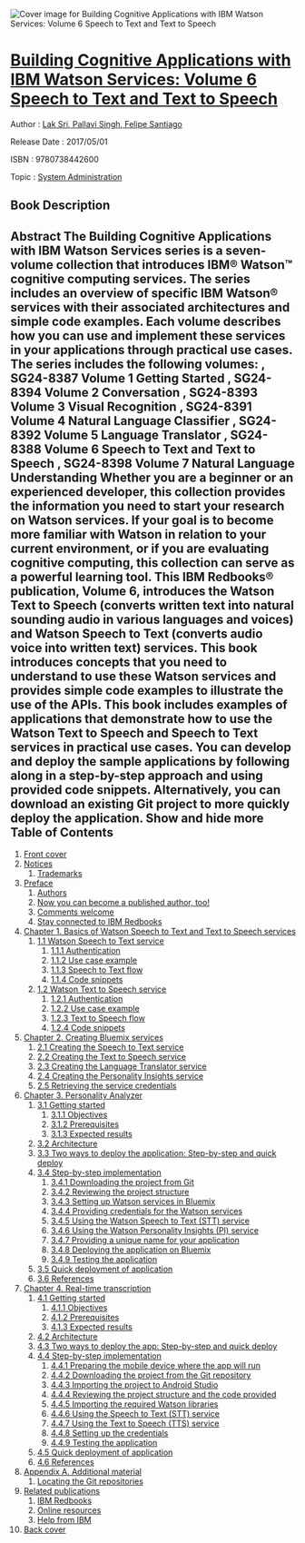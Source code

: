 ![Cover image for Building Cognitive Applications with IBM Watson Services: Volume 6 Speech to Text and Text to Speech](https://imgdetail.ebookreading.net/cover/cover/system_admin/EB9780738442600.jpg)

[Building Cognitive Applications with IBM Watson Services: Volume 6 Speech to Text and Text to Speech](https://ebookreading.net/view/book/Building+Cognitive+Applications+with+IBM+Watson+Services%3A+Volume+6+Speech+to+Text+and+Text+to+Speech-EB9780738442600_1.html "Building Cognitive Applications with IBM Watson Services: Volume 6 Speech to Text and Text to Speech")
====================================================================================================================

Author : [Lak Sri](https://ebookreading.net/search/author/Lak+Sri),[ Pallavi Singh](https://ebookreading.net/search/author/+Pallavi+Singh),[ Felipe Santiago](https://ebookreading.net/search/author/+Felipe+Santiago)

Release Date : 2017/05/01

ISBN : 9780738442600

Topic : [System Administration](https://ebookreading.net/search/category/system-administration)

Book Description
-----------------

 Abstract
The Building Cognitive Applications with IBM Watson Services series is a seven-volume collection that introduces IBM® Watson™ cognitive computing services. The series includes an overview of specific IBM Watson® services with their associated architectures and simple code examples. Each volume describes how you can use and implement these services in your applications through practical use cases.
The series includes the following volumes:
, SG24-8387
Volume 1 Getting Started
, SG24-8394
Volume 2 Conversation
, SG24-8393
Volume 3 Visual Recognition
, SG24-8391
Volume 4 Natural Language Classifier
, SG24-8392
Volume 5 Language Translator
, SG24-8388
Volume 6 Speech to Text and Text to Speech
, SG24-8398
Volume 7 Natural Language Understanding
 Whether you are a beginner or an experienced developer, this collection provides the information you need to start your research on Watson services. If your goal is to become more familiar with Watson in relation to your current environment, or if you are evaluating cognitive computing, this collection can serve as a powerful learning tool.
This IBM Redbooks® publication, Volume 6, introduces the Watson Text to Speech (converts written text into natural sounding audio in various languages and voices) and Watson Speech to Text (converts audio voice into written text) services. This book introduces concepts that you need to understand to use these Watson services and provides simple code examples to illustrate the use of the APIs. This book includes examples of applications that demonstrate how to use the Watson Text to Speech and Speech to Text services in practical use cases. You can develop and deploy the sample applications by following along in a step-by-step approach and using provided code snippets. Alternatively, you can download an existing Git project to more quickly deploy the application.
        Show and hide more                
Table of Contents
-----------------

1. [Front cover](https://ebookreading.net/view/book/Building+Cognitive+Applications+with+IBM+Watson+Services%3A+Volume+6+Speech+to+Text+and+Text+to+Speech-EB9780738442600_1.html#ww457511)
1. [Notices](https://ebookreading.net/view/book/Building+Cognitive+Applications+with+IBM+Watson+Services%3A+Volume+6+Speech+to+Text+and+Text+to+Speech-EB9780738442600_3.html#ww460066)
    1. [Trademarks](https://ebookreading.net/view/book/Building+Cognitive+Applications+with+IBM+Watson+Services%3A+Volume+6+Speech+to+Text+and+Text+to+Speech-EB9780738442600_3.html#ww459879)
1. [Preface](https://ebookreading.net/view/book/Building+Cognitive+Applications+with+IBM+Watson+Services%3A+Volume+6+Speech+to+Text+and+Text+to+Speech-EB9780738442600_4.html#ww769426)
    1. [Authors](https://ebookreading.net/view/book/Building+Cognitive+Applications+with+IBM+Watson+Services%3A+Volume+6+Speech+to+Text+and+Text+to+Speech-EB9780738442600_4.html#ww776025)
    1. [Now you can become a published author, too!](https://ebookreading.net/view/book/Building+Cognitive+Applications+with+IBM+Watson+Services%3A+Volume+6+Speech+to+Text+and+Text+to+Speech-EB9780738442600_4.html#ww782335)
    1. [Comments welcome](https://ebookreading.net/view/book/Building+Cognitive+Applications+with+IBM+Watson+Services%3A+Volume+6+Speech+to+Text+and+Text+to+Speech-EB9780738442600_4.html#ww775129)
    1. [Stay connected to IBM Redbooks](https://ebookreading.net/view/book/Building+Cognitive+Applications+with+IBM+Watson+Services%3A+Volume+6+Speech+to+Text+and+Text+to+Speech-EB9780738442600_4.html#ww782351)
1. [Chapter 1. Basics of Watson Speech to Text and Text to Speech services](https://ebookreading.net/view/book/Building+Cognitive+Applications+with+IBM+Watson+Services%3A+Volume+6+Speech+to+Text+and+Text+to+Speech-EB9780738442600_5.html#ww458935)
    1. [1.1 Watson Speech to Text service](https://ebookreading.net/view/book/Building+Cognitive+Applications+with+IBM+Watson+Services%3A+Volume+6+Speech+to+Text+and+Text+to+Speech-EB9780738442600_5.html#ww476368)
        1. [1.1.1 Authentication](https://ebookreading.net/view/book/Building+Cognitive+Applications+with+IBM+Watson+Services%3A+Volume+6+Speech+to+Text+and+Text+to+Speech-EB9780738442600_5.html#ww476372)
        1. [1.1.2 Use case example](https://ebookreading.net/view/book/Building+Cognitive+Applications+with+IBM+Watson+Services%3A+Volume+6+Speech+to+Text+and+Text+to+Speech-EB9780738442600_5.html#ww476377)
        1. [1.1.3 Speech to Text flow](https://ebookreading.net/view/book/Building+Cognitive+Applications+with+IBM+Watson+Services%3A+Volume+6+Speech+to+Text+and+Text+to+Speech-EB9780738442600_5.html#ww476385)
        1. [1.1.4 Code snippets](https://ebookreading.net/view/book/Building+Cognitive+Applications+with+IBM+Watson+Services%3A+Volume+6+Speech+to+Text+and+Text+to+Speech-EB9780738442600_5.html#ww476401)
    1. [1.2 Watson Text to Speech service](https://ebookreading.net/view/book/Building+Cognitive+Applications+with+IBM+Watson+Services%3A+Volume+6+Speech+to+Text+and+Text+to+Speech-EB9780738442600_5.html#ww460908)
        1. [1.2.1 Authentication](https://ebookreading.net/view/book/Building+Cognitive+Applications+with+IBM+Watson+Services%3A+Volume+6+Speech+to+Text+and+Text+to+Speech-EB9780738442600_5.html#ww460912)
        1. [1.2.2 Use case example](https://ebookreading.net/view/book/Building+Cognitive+Applications+with+IBM+Watson+Services%3A+Volume+6+Speech+to+Text+and+Text+to+Speech-EB9780738442600_5.html#ww460914)
        1. [1.2.3 Text to Speech flow](https://ebookreading.net/view/book/Building+Cognitive+Applications+with+IBM+Watson+Services%3A+Volume+6+Speech+to+Text+and+Text+to+Speech-EB9780738442600_5.html#ww468882)
        1. [1.2.4 Code snippets](https://ebookreading.net/view/book/Building+Cognitive+Applications+with+IBM+Watson+Services%3A+Volume+6+Speech+to+Text+and+Text+to+Speech-EB9780738442600_5.html#ww460925)
1. [Chapter 2. Creating Bluemix services](https://ebookreading.net/view/book/Building+Cognitive+Applications+with+IBM+Watson+Services%3A+Volume+6+Speech+to+Text+and+Text+to+Speech-EB9780738442600_6.html#ww458935)
    1. [2.1 Creating the Speech to Text service](https://ebookreading.net/view/book/Building+Cognitive+Applications+with+IBM+Watson+Services%3A+Volume+6+Speech+to+Text+and+Text+to+Speech-EB9780738442600_6.html#ww460944)
    1. [2.2 Creating the Text to Speech service](https://ebookreading.net/view/book/Building+Cognitive+Applications+with+IBM+Watson+Services%3A+Volume+6+Speech+to+Text+and+Text+to+Speech-EB9780738442600_6.html#ww460951)
    1. [2.3 Creating the Language Translator service](https://ebookreading.net/view/book/Building+Cognitive+Applications+with+IBM+Watson+Services%3A+Volume+6+Speech+to+Text+and+Text+to+Speech-EB9780738442600_6.html#ww460957)
    1. [2.4 Creating the Personality Insights service](https://ebookreading.net/view/book/Building+Cognitive+Applications+with+IBM+Watson+Services%3A+Volume+6+Speech+to+Text+and+Text+to+Speech-EB9780738442600_6.html#ww460976)
    1. [2.5 Retrieving the service credentials](https://ebookreading.net/view/book/Building+Cognitive+Applications+with+IBM+Watson+Services%3A+Volume+6+Speech+to+Text+and+Text+to+Speech-EB9780738442600_6.html#ww460993)
1. [Chapter 3. Personality Analyzer](https://ebookreading.net/view/book/Building+Cognitive+Applications+with+IBM+Watson+Services%3A+Volume+6+Speech+to+Text+and+Text+to+Speech-EB9780738442600_7.html#ww458935)
    1. [3.1 Getting started](https://ebookreading.net/view/book/Building+Cognitive+Applications+with+IBM+Watson+Services%3A+Volume+6+Speech+to+Text+and+Text+to+Speech-EB9780738442600_7.html#ww461360)
        1. [3.1.1 Objectives](https://ebookreading.net/view/book/Building+Cognitive+Applications+with+IBM+Watson+Services%3A+Volume+6+Speech+to+Text+and+Text+to+Speech-EB9780738442600_7.html#ww460865)
        1. [3.1.2 Prerequisites](https://ebookreading.net/view/book/Building+Cognitive+Applications+with+IBM+Watson+Services%3A+Volume+6+Speech+to+Text+and+Text+to+Speech-EB9780738442600_7.html#ww472199)
        1. [3.1.3 Expected results](https://ebookreading.net/view/book/Building+Cognitive+Applications+with+IBM+Watson+Services%3A+Volume+6+Speech+to+Text+and+Text+to+Speech-EB9780738442600_7.html#ww460886)
    1. [3.2 Architecture](https://ebookreading.net/view/book/Building+Cognitive+Applications+with+IBM+Watson+Services%3A+Volume+6+Speech+to+Text+and+Text+to+Speech-EB9780738442600_7.html#ww472515)
    1. [3.3 Two ways to deploy the application: Step-by-step and quick deploy](https://ebookreading.net/view/book/Building+Cognitive+Applications+with+IBM+Watson+Services%3A+Volume+6+Speech+to+Text+and+Text+to+Speech-EB9780738442600_7.html#ww466740)
    1. [3.4 Step-by-step implementation](https://ebookreading.net/view/book/Building+Cognitive+Applications+with+IBM+Watson+Services%3A+Volume+6+Speech+to+Text+and+Text+to+Speech-EB9780738442600_7.html#ww460903)
        1. [3.4.1 Downloading the project from Git](https://ebookreading.net/view/book/Building+Cognitive+Applications+with+IBM+Watson+Services%3A+Volume+6+Speech+to+Text+and+Text+to+Speech-EB9780738442600_7.html#ww460915)
        1. [3.4.2 Reviewing the project structure](https://ebookreading.net/view/book/Building+Cognitive+Applications+with+IBM+Watson+Services%3A+Volume+6+Speech+to+Text+and+Text+to+Speech-EB9780738442600_7.html#ww460919)
        1. [3.4.3 Setting up Watson services in Bluemix](https://ebookreading.net/view/book/Building+Cognitive+Applications+with+IBM+Watson+Services%3A+Volume+6+Speech+to+Text+and+Text+to+Speech-EB9780738442600_7.html#ww460962)
        1. [3.4.4 Providing credentials for the Watson services](https://ebookreading.net/view/book/Building+Cognitive+Applications+with+IBM+Watson+Services%3A+Volume+6+Speech+to+Text+and+Text+to+Speech-EB9780738442600_7.html#ww460964)
        1. [3.4.5 Using the Watson Speech to Text (STT) service](https://ebookreading.net/view/book/Building+Cognitive+Applications+with+IBM+Watson+Services%3A+Volume+6+Speech+to+Text+and+Text+to+Speech-EB9780738442600_7.html#ww460983)
        1. [3.4.6 Using the Watson Personality Insights (PI) service](https://ebookreading.net/view/book/Building+Cognitive+Applications+with+IBM+Watson+Services%3A+Volume+6+Speech+to+Text+and+Text+to+Speech-EB9780738442600_7.html#ww461069)
        1. [3.4.7 Providing a unique name for your application](https://ebookreading.net/view/book/Building+Cognitive+Applications+with+IBM+Watson+Services%3A+Volume+6+Speech+to+Text+and+Text+to+Speech-EB9780738442600_7.html#ww461107)
        1. [3.4.8 Deploying the application on Bluemix](https://ebookreading.net/view/book/Building+Cognitive+Applications+with+IBM+Watson+Services%3A+Volume+6+Speech+to+Text+and+Text+to+Speech-EB9780738442600_7.html#ww461122)
        1. [3.4.9 Testing the application](https://ebookreading.net/view/book/Building+Cognitive+Applications+with+IBM+Watson+Services%3A+Volume+6+Speech+to+Text+and+Text+to+Speech-EB9780738442600_7.html#ww461131)
    1. [3.5 Quick deployment of application](https://ebookreading.net/view/book/Building+Cognitive+Applications+with+IBM+Watson+Services%3A+Volume+6+Speech+to+Text+and+Text+to+Speech-EB9780738442600_7.html#ww461150)
    1. [3.6 References](https://ebookreading.net/view/book/Building+Cognitive+Applications+with+IBM+Watson+Services%3A+Volume+6+Speech+to+Text+and+Text+to+Speech-EB9780738442600_7.html#ww461169)
1. [Chapter 4. Real-time transcription](https://ebookreading.net/view/book/Building+Cognitive+Applications+with+IBM+Watson+Services%3A+Volume+6+Speech+to+Text+and+Text+to+Speech-EB9780738442600_8.html#ww458935)
    1. [4.1 Getting started](https://ebookreading.net/view/book/Building+Cognitive+Applications+with+IBM+Watson+Services%3A+Volume+6+Speech+to+Text+and+Text+to+Speech-EB9780738442600_8.html#ww458965)
        1. [4.1.1 Objectives](https://ebookreading.net/view/book/Building+Cognitive+Applications+with+IBM+Watson+Services%3A+Volume+6+Speech+to+Text+and+Text+to+Speech-EB9780738442600_8.html#ww460972)
        1. [4.1.2 Prerequisites](https://ebookreading.net/view/book/Building+Cognitive+Applications+with+IBM+Watson+Services%3A+Volume+6+Speech+to+Text+and+Text+to+Speech-EB9780738442600_8.html#ww458971)
        1. [4.1.3 Expected results](https://ebookreading.net/view/book/Building+Cognitive+Applications+with+IBM+Watson+Services%3A+Volume+6+Speech+to+Text+and+Text+to+Speech-EB9780738442600_8.html#ww456925)
    1. [4.2 Architecture](https://ebookreading.net/view/book/Building+Cognitive+Applications+with+IBM+Watson+Services%3A+Volume+6+Speech+to+Text+and+Text+to+Speech-EB9780738442600_8.html#ww461095)
    1. [4.3 Two ways to deploy the app: Step-by-step and quick deploy](https://ebookreading.net/view/book/Building+Cognitive+Applications+with+IBM+Watson+Services%3A+Volume+6+Speech+to+Text+and+Text+to+Speech-EB9780738442600_8.html#ww469240)
    1. [4.4 Step-by-step implementation](https://ebookreading.net/view/book/Building+Cognitive+Applications+with+IBM+Watson+Services%3A+Volume+6+Speech+to+Text+and+Text+to+Speech-EB9780738442600_8.html#ww461553)
        1. [4.4.1 Preparing the mobile device where the app will run](https://ebookreading.net/view/book/Building+Cognitive+Applications+with+IBM+Watson+Services%3A+Volume+6+Speech+to+Text+and+Text+to+Speech-EB9780738442600_8.html#ww461668)
        1. [4.4.2 Downloading the project from the Git repository](https://ebookreading.net/view/book/Building+Cognitive+Applications+with+IBM+Watson+Services%3A+Volume+6+Speech+to+Text+and+Text+to+Speech-EB9780738442600_8.html#ww461967)
        1. [4.4.3 Importing the project to Android Studio](https://ebookreading.net/view/book/Building+Cognitive+Applications+with+IBM+Watson+Services%3A+Volume+6+Speech+to+Text+and+Text+to+Speech-EB9780738442600_8.html#ww472159)
        1. [4.4.4 Reviewing the project structure and the code provided](https://ebookreading.net/view/book/Building+Cognitive+Applications+with+IBM+Watson+Services%3A+Volume+6+Speech+to+Text+and+Text+to+Speech-EB9780738442600_8.html#ww462218)
        1. [4.4.5 Importing the required Watson libraries](https://ebookreading.net/view/book/Building+Cognitive+Applications+with+IBM+Watson+Services%3A+Volume+6+Speech+to+Text+and+Text+to+Speech-EB9780738442600_8.html#ww463297)
        1. [4.4.6 Using the Speech to Text (STT) service](https://ebookreading.net/view/book/Building+Cognitive+Applications+with+IBM+Watson+Services%3A+Volume+6+Speech+to+Text+and+Text+to+Speech-EB9780738442600_8.html#ww464073)
        1. [4.4.7 Using the Text to Speech (TTS) service](https://ebookreading.net/view/book/Building+Cognitive+Applications+with+IBM+Watson+Services%3A+Volume+6+Speech+to+Text+and+Text+to+Speech-EB9780738442600_8.html#ww470962)
        1. [4.4.8 Setting up the credentials](https://ebookreading.net/view/book/Building+Cognitive+Applications+with+IBM+Watson+Services%3A+Volume+6+Speech+to+Text+and+Text+to+Speech-EB9780738442600_8.html#ww464200)
        1. [4.4.9 Testing the application](https://ebookreading.net/view/book/Building+Cognitive+Applications+with+IBM+Watson+Services%3A+Volume+6+Speech+to+Text+and+Text+to+Speech-EB9780738442600_8.html#ww464219)
    1. [4.5 Quick deployment of application](https://ebookreading.net/view/book/Building+Cognitive+Applications+with+IBM+Watson+Services%3A+Volume+6+Speech+to+Text+and+Text+to+Speech-EB9780738442600_8.html#ww471448)
    1. [4.6 References](https://ebookreading.net/view/book/Building+Cognitive+Applications+with+IBM+Watson+Services%3A+Volume+6+Speech+to+Text+and+Text+to+Speech-EB9780738442600_8.html#ww476934)
1. [Appendix A. Additional material](https://ebookreading.net/view/book/Building+Cognitive+Applications+with+IBM+Watson+Services%3A+Volume+6+Speech+to+Text+and+Text+to+Speech-EB9780738442600_9.html#ww453962)
    1. [Locating the Git repositories](https://ebookreading.net/view/book/Building+Cognitive+Applications+with+IBM+Watson+Services%3A+Volume+6+Speech+to+Text+and+Text+to+Speech-EB9780738442600_9.html#ww453964)
1. [Related publications](https://ebookreading.net/view/book/Building+Cognitive+Applications+with+IBM+Watson+Services%3A+Volume+6+Speech+to+Text+and+Text+to+Speech-EB9780738442600_10.html#ww454348)
    1. [IBM Redbooks](https://ebookreading.net/view/book/Building+Cognitive+Applications+with+IBM+Watson+Services%3A+Volume+6+Speech+to+Text+and+Text+to+Speech-EB9780738442600_10.html#ww454350)
    1. [Online resources](https://ebookreading.net/view/book/Building+Cognitive+Applications+with+IBM+Watson+Services%3A+Volume+6+Speech+to+Text+and+Text+to+Speech-EB9780738442600_10.html#ww455988)
    1. [Help from IBM](https://ebookreading.net/view/book/Building+Cognitive+Applications+with+IBM+Watson+Services%3A+Volume+6+Speech+to+Text+and+Text+to+Speech-EB9780738442600_10.html#ww456261)
1. [Back cover](https://ebookreading.net/view/book/Building+Cognitive+Applications+with+IBM+Watson+Services%3A+Volume+6+Speech+to+Text+and+Text+to+Speech-EB9780738442600_12.html#ww465861)
